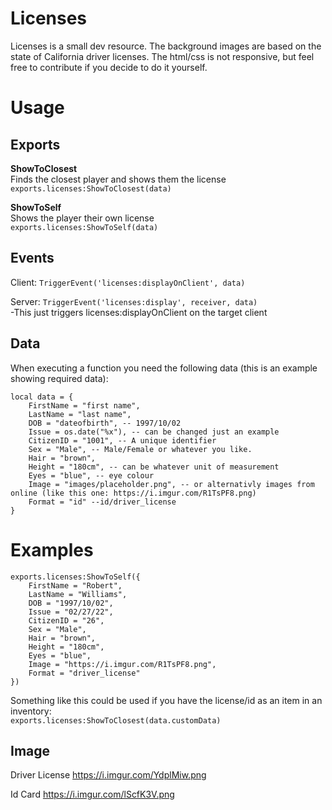 # Licenses
Licenses is a small dev resource. The background images are based on the state of California driver licenses. The html/css is not responsive, but feel free to contribute if you decide to do it yourself.

# Usage
## Exports
**ShowToClosest**  
Finds the closest player and shows them the license  
```exports.licenses:ShowToClosest(data)```

**ShowToSelf**  
Shows the player their own license  
```exports.licenses:ShowToSelf(data)```

## Events
Client:
```TriggerEvent('licenses:displayOnClient', data)```

Server:
```TriggerEvent('licenses:display', receiver, data)```  
-This just triggers licenses:displayOnClient on the target client

## Data
When executing a function you need the following data (this is an example showing required data):
```
local data = {
    FirstName = "first name",
    LastName = "last name",
    DOB = "dateofbirth", -- 1997/10/02
    Issue = os.date("%x"), -- can be changed just an example
    CitizenID = "1001", -- A unique identifier
    Sex = "Male", -- Male/Female or whatever you like.
    Hair = "brown",
    Height = "180cm", -- can be whatever unit of measurement
    Eyes = "blue", -- eye colour
    Image = "images/placeholder.png", -- or alternativly images from online (like this one: https://i.imgur.com/R1TsPF8.png)
    Format = "id" --id/driver_license
}
```

# Examples
```
exports.licenses:ShowToSelf({
    FirstName = "Robert",
    LastName = "Williams",
    DOB = "1997/10/02",
    Issue = "02/27/22",
    CitizenID = "26",
    Sex = "Male",
    Hair = "brown",
    Height = "180cm",
    Eyes = "blue",
    Image = "https://i.imgur.com/R1TsPF8.png",
    Format = "driver_license"
})
```

Something like this could be used if you have the license/id as an item in an inventory:  
```exports.licenses:ShowToClosest(data.customData)```

## Image
Driver License
https://i.imgur.com/YdplMiw.png

Id Card
https://i.imgur.com/lScfK3V.png
